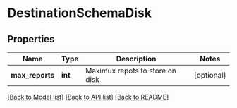 # DestinationSchemaDisk

## Properties
Name | Type | Description | Notes
------------ | ------------- | ------------- | -------------
**max_reports** | **int** | Maximux repots to store on disk | [optional] 

[[Back to Model list]](../README.md#documentation-for-models) [[Back to API list]](../README.md#documentation-for-api-endpoints) [[Back to README]](../README.md)


